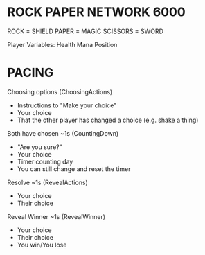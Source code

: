# ROCK PAPER NETWORK 6000

ROCK = SHIELD
PAPER = MAGIC
SCISSORS = SWORD

Player Variables:
Health
Mana
Position

# PACING

Choosing options (ChoosingActions)

- Instructions to "Make your choice"
- Your choice
- That the other player has changed a choice (e.g. shake a thing)

Both have chosen ~1s (CountingDown)

- "Are you sure?"
- Your choice
- Timer counting day
- You can still change and reset the timer

Resolve ~1s (RevealActions)

- Your choice
- Their choice

Reveal Winner ~1s (RevealWinner)

- Your choice
- Their choice
- You win/You lose
